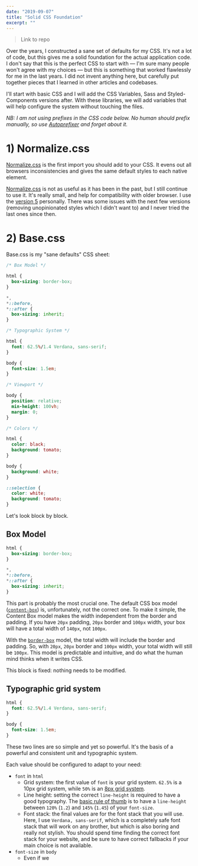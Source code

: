 ```yaml
---
date: "2019-09-07"
title: "Solid CSS Foundation"
excerpt: ""
---
```


<blockquote class="tldr">
  Link to repo
</blockquote>

Over the years, I constructed a sane set of defaults for my CSS. It's not a lot of code, but this gives me a solid foundation for the actual application code. I don't say that this is the perfect CSS to start with — I'm sure many people won't agree with my choices — but this is something that worked flawlessly for me in the last years. I did not invent anything here, but carefully put together pieces that I learned in other articles and codebases.

I'll start with basic CSS and I will add the CSS Variables, Sass and Styled-Components versions after. With these libraries, we will add variables that will help configure the system without touching the files.

_NB: I am not using prefixes in the CSS code below. No human should prefix manually, so use [Autoprefixer](https://github.com/postcss/autoprefixer) and forget about it._

# 1) Normalize.css

[Normalize.css][normalize] is the first import you should add to your CSS. It evens out all browsers inconsistencies and gives the same default styles to each native element.

[Normalize.css][normalize] is not as useful as it has been in the past, but I still continue to use it. It's really small, and help for compatibility with older browser. I use the [version 5](https://github.com/necolas/normalize.css/releases/tag/5.0.0) personally. There was some issues with the next few versions (removing unopinionated styles which I didn't want to) and I never tried the last ones since then.

# 2) Base.css

Base.css is my "sane defaults" CSS sheet:

```css
/* Box Model */

html {
  box-sizing: border-box;
}

*,
*::before,
*::after {
  box-sizing: inherit;
}

/* Typographic System */

html {
  font: 62.5%/1.4 Verdana, sans-serif;
}

body {
  font-size: 1.5em;
}

/* Viewport */

body {
  position: relative;
  min-height: 100vh;
  margin: 0;
}

/* Colors */

html {
  color: black;
  background: tomato;
}

body {
  background: white;
}

::selection {
  color: white;
  background: tomato;
}
```

Let's look block by block.

## Box Model

```css
html {
  box-sizing: border-box;
}

*,
*::before,
*::after {
  box-sizing: inherit;
}
```

This part is probably the most crucial one. The default CSS box model ([`content-box`](https://jsfiddle.net/matthieuoger/3jv6ycn7/1/)) is, unfortunately, not the correct one. To make it simple, the Content Box model makes the width independent from the border and padding. If you have `20px` padding, `20px` border and `100px` width, your box will have a total width of `140px`, not `100px`.

With the [`border-box`](https://jsfiddle.net/matthieuoger/m9sj5p4n/) model, the total width will include the border and padding. So, with `20px`, `20px` border and `100px` width, your total width will still be `100px`. This model is predictable and intuitive, and do what the human mind thinks when it writes CSS.

This block is fixed: nothing needs to be modified.

## Typographic grid system

```css
html {
  font: 62.5%/1.4 Verdana, sans-serif;
}

body {
  font-size: 1.5em;
}
```

These two lines are so simple and yet so powerful. It's the basis of a powerful and consistent unit and typographic system.

Each value should be configured to adapt to your need:

- `font` in `html`
  - Grid system: the first value of `font` is your grid system. `62.5%` is a 10px grid system, while `50%` is an [8px grid system](https://spec.fm/specifics/8-pt-grid).
  - Line height: setting the correct `line-height` is required to have a good typography. The [basic rule of thumb](https://practicaltypography.com/summary-of-key-rules.html) is to have a `line-height` between `120%` (`1.2`) and `145%` (`1.45`) of your `font-size`.
  - Font stack: the final values are for the font stack that you will use. Here, I use `Verdana, sans-serif`, which is a completely safe font stack that will work on any brother, but which is also boring and really not stylish. You should spend time finding the correct font stack for your website, and be sure to have correct fallbacks if your main choice is not available.
- `font-size` in `body`
  - Even if we



[normalize]: https://necolas.github.io/normalize.css/
